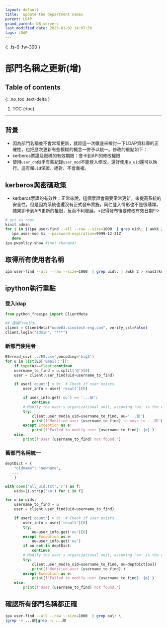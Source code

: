 ```yaml
---
layout: default
title:  update the department names
parent: LDAP
grand_parent: DB_servers
last_modified_date: 2025-01-02 14:07:50
tags: LDAP
---
```


{: .fs-6 .fw-300 }

# 部門名稱之更新(增)

## Table of contents

{: .no_toc .text-delta }

1. TOC
{:toc}

---

## 背景

- 因為部門名稱並不會常常更新，就趁這一次徹底來檢討一下LDAP資料庫的正確性，也把歷次更新有些模糊的概念一併予以統一。修改的重點如下：
- kerberos票證及密碼的有效期限：會卡到API的修改權限
- 使用`user_dn`似乎有些紀錄`user_mod`不能登入修改，還好使用`a_uid`還可以執行。這有賴`uid`保證、絕對、不會重複。

## kerberos與密碼政策

- kerberos票證的有效性：正常來說，這個票證會需要常常更新，來提高系統的安全性。但是因為系統也還沒有正式發布實施，同仁登入情形也不是很踴躍，結果卻卡到API更新的權限，反而不利發展。<記得發布後要修改有效日期!!!>

```bash
# act as root
kinit admin
for i in $(ipa user-find --all --raw --size=1000  | grep uid\: | awkk 2);do 
   ipa user-mod $i --password-expiration=9999-12-31Z 
   done
ipa pwpolicy-show #(not changed)
```

## 取得所有使用者名稱

```bash
ipa user-find --all --raw --size=1000  | grep uid\: | awkk 2 > /nas2/kuang/MyPrograms/passwd_FreeIPA/ldapmember/all_uid.txt
```

## ipython執行重點

### 登入ldap

```python
from python_freeipa import ClientMeta

## 連線FreeIPA
client = ClientMeta("node03.sinotech-eng.com", verify_ssl=False)
client.login("admin", "***")
```

### 新部門使用者

```python
ES=read_csv('../ES.csv',encoding='big5')
for u in list(ES['Email：']):
    if type(u)==float:continue
    username_to_find = u.split('@')[0]
    user = client.user_find(uid=username_to_find)

    if user['count'] > 0:  # Check if user exists
        user_info = user['result'][0]

        if user_info.get('ou') == '...部':
            continue
        # Modify the user's organizational unit, assuming 'ou' is the correct parameter
        try:
            client.user_mod(a_uid=username_to_find, ou='...部')
            print(f'Modified user {username_to_find} to move to ...部')
        except Exception as e:
            print(f'Failed to modify user {username_to_find}: {e}')
    else:
        print(f'User {username_to_find} not found.')
```

### 舊部門名稱統一

```python
deptDict = {
    "oldname": "newname",
   ...
    }

with open('all_uid.txt','r') as f:
    uids=[i.strip('\n') for i in f]

for u in uids:
    username_to_find = u
    user = client.user_find(uid=username_to_find)

    if user['count'] > 0:  # Check if user exists
        user_info = user['result'][0]
        try:
            ou=user_info.get('ou')[0]
        except Exception as e:
            ou=user_info.get('ou')
        if ou not in deptDict:
            continue
        # Modify the user's organizational unit, assuming 'ou' is the correct parameter
        try:
            client.user_mod(a_uid=username_to_find, ou=deptDict[ou])
            print(f'Modified user {username_to_find}')
        except Exception as e:
            print(f'Failed to modify user {username_to_find}: {e}')
    else:
        print(f'User {username_to_find} not found.')
```

## 確認所有部門名稱都正確

```bash
ipa user-find --all --raw --size=1000  | grep ou\: \
|grep -v ...部|grep -v ...部
```

